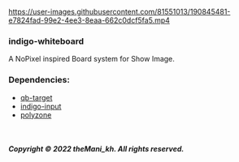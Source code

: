 https://user-images.githubusercontent.com/81551013/190845481-e7824fad-99e2-4ee3-8eaa-662c0dcf5fa5.mp4

### indigo-whiteboard
A NoPixel inspired Board system for Show Image.

### Dependencies:
* [qb-target](https://github.com/BerkieBb/qb-target)
* [indigo-input](https://github.com/qbcore-framework/indigo-input)
* [polyzone](https://github.com/qbcore-framework/PolyZone)

<br>

##### Copyright © 2022 theMani_kh. All rights reserved.
